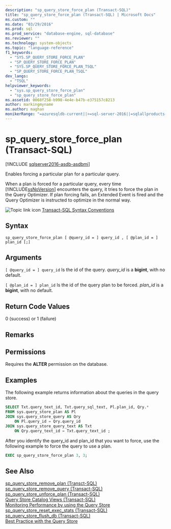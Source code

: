 ```yaml
---
description: "sp_query_store_force_plan (Transact-SQL)"
title: "sp_query_store_force_plan (Transact-SQL) | Microsoft Docs"
ms.custom: ""
ms.date: "03/29/2016"
ms.prod: sql
ms.prod_service: "database-engine, sql-database"
ms.reviewer: ""
ms.technology: system-objects
ms.topic: "language-reference"
f1_keywords: 
  - "SYS.SP_QUERY_STORE_FORCE_PLAN"
  - "SP_QUERY_STORE_FORCE_PLAN"
  - "SYS.SP_QUERY_STORE_FORCE_PLAN_TSQL"
  - "SP_QUERY_STORE_FORCE_PLAN_TSQL"
dev_langs: 
  - "TSQL"
helpviewer_keywords: 
  - "sys.sp_query_store_force_plan"
  - "sp_query_store_force_plan"
ms.assetid: 0068f258-b998-4e4e-b47b-e375157c8213
author: markingmyname
ms.author: maghan
monikerRange: "=azuresqldb-current||>=sql-server-2016||=sqlallproducts-allversions||>=sql-server-linux-2017||=azuresqldb-mi-current"
---
```

# sp_query_store_force_plan (Transact-SQL)

[!INCLUDE [sqlserver2016-asdb-asdbmi](../../includes/applies-to-version/sqlserver2016-asdb-asdbmi.md)]

Enables forcing a particular plan for a particular query.  
  
 When a plan is forced for a particular query, every time [!INCLUDE[ssNoVersion](../../includes/ssnoversion-md.md)] encounters the query, it tries to force the plan in the Query Optimizer. If plan forcing fails, an Extended Event is fired and the Query Optimizer is instructed to optimize in the normal way.  
  
 ![Topic link icon](../../database-engine/configure-windows/media/topic-link.gif "Topic link icon") [Transact-SQL Syntax Conventions](../../t-sql/language-elements/transact-sql-syntax-conventions-transact-sql.md)  
  
## Syntax  
  
```  
sp_query_store_force_plan [ @query_id = ] query_id , [ @plan_id = ] plan_id [;]  
```  
  
## Arguments  
`[ @query_id = ] query_id`
 Is the id of the query. *query_id* is a **bigint**, with no default.  
  
`[ @plan_id = ] plan_id`
 Is the id of the query plan to be forced. *plan_id* is a **bigint**, with no default.  
  
## Return Code Values  
 0 (success) or 1 (failure)  
  
## Remarks  
  
## Permissions  
 Requires the **ALTER** permission on the database.
  
## Examples  
 The following example returns information about the queries in the query store.  
  
```sql  
SELECT Txt.query_text_id, Txt.query_sql_text, Pl.plan_id, Qry.*  
FROM sys.query_store_plan AS Pl  
JOIN sys.query_store_query AS Qry  
    ON Pl.query_id = Qry.query_id  
JOIN sys.query_store_query_text AS Txt  
    ON Qry.query_text_id = Txt.query_text_id ;  
```  
  
 After you identify the query_id and plan_id that you want to force, use the following example to force the query to use a plan.  
  
```sql  
EXEC sp_query_store_force_plan 3, 3;  
```  
  
## See Also  
 [sp_query_store_remove_plan &#40;Transct-SQL&#41;](../../relational-databases/system-stored-procedures/sp-query-store-remove-plan-transct-sql.md)   
 [sp_query_store_remove_query &#40;Transact-SQL&#41;](../../relational-databases/system-stored-procedures/sp-query-store-remove-query-transact-sql.md)   
 [sp_query_store_unforce_plan &#40;Transact-SQL&#41;](../../relational-databases/system-stored-procedures/sp-query-store-unforce-plan-transact-sql.md)   
 [Query Store Catalog Views &#40;Transact-SQL&#41;](../../relational-databases/system-catalog-views/query-store-catalog-views-transact-sql.md)   
 [Monitoring Performance by using the Query Store](../../relational-databases/performance/monitoring-performance-by-using-the-query-store.md)   
 [sp_query_store_reset_exec_stats &#40;Transact-SQL&#41;](../../relational-databases/system-stored-procedures/sp-query-store-reset-exec-stats-transact-sql.md)   
 [sp_query_store_flush_db &#40;Transact-SQL&#41;](../../relational-databases/system-stored-procedures/sp-query-store-flush-db-transact-sql.md)       
 [Best Practice with the Query Store](../../relational-databases/performance/best-practice-with-the-query-store.md#CheckForced)    
  
  
